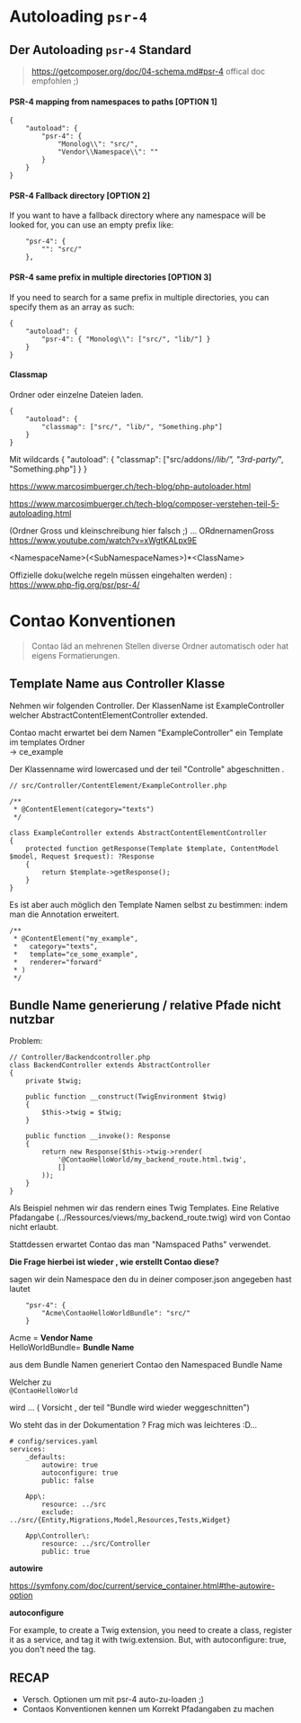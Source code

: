 # Autoloading ``psr-4``

## Der Autoloading `psr-4` Standard

> https://getcomposer.org/doc/04-schema.md#psr-4 offical doc empfohlen ;)



#### PSR-4 mapping from namespaces to paths [OPTION 1]

    {
        "autoload": {
            "psr-4": {
                "Monolog\\": "src/",
                "Vendor\\Namespace\\": ""
            }
        }
    }


#### PSR-4 Fallback directory [OPTION 2]


If you want to have a fallback directory where any namespace will be looked for, you can use an empty prefix like:

        "psr-4": {
            "": "src/"
        },

#### PSR-4 same prefix in multiple directories [OPTION 3]

If you need to search for a same prefix in multiple directories, you can specify them as an array as such:



    {
        "autoload": {
            "psr-4": { "Monolog\\": ["src/", "lib/"] }
        }
    }




#### Classmap

Ordner oder einzelne Dateien laden.

    {
        "autoload": {
            "classmap": ["src/", "lib/", "Something.php"]
        }
    }
    
Mit wildcards
    {
        "autoload": {
            "classmap": ["src/addons/*/lib/", "3rd-party/*", "Something.php"]
        }
    }


https://www.marcosimbuerger.ch/tech-blog/php-autoloader.html

https://www.marcosimbuerger.ch/tech-blog/composer-verstehen-teil-5-autoloading.html

(Ordner Gross und kleinschreibung hier falsch ;) ... ORdnernamenGross
https://www.youtube.com/watch?v=xWgtKALpx9E


\<NamespaceName>(\<SubNamespaceNames>)*\<ClassName>

Offizielle doku(welche regeln müssen eingehalten werden) : https://www.php-fig.org/psr/psr-4/


# Contao Konventionen

> Contao  läd an mehrenen  Stellen diverse Ordner automatisch
> oder hat eigens Formatierungen.

## Template Name aus Controller Klasse

Nehmen wir folgenden Controller.
Der KlassenName ist ExampleController 
welcher AbstractContentElementController extended.

Contao macht erwartet bei dem Namen "ExampleController" ein Template
im templates Ordner<br>
-> ce_example

Der Klassenname wird lowercased und der teil "Controlle" abgeschnitten
.

    // src/Controller/ContentElement/ExampleController.php

    /**
     * @ContentElement(category="texts")
     */

    class ExampleController extends AbstractContentElementController
    {
        protected function getResponse(Template $template, ContentModel $model, Request $request): ?Response
        {
            return $template->getResponse();
        }
    }



Es ist aber auch möglich den Template Namen selbst zu bestimmen:
indem man die Annotation erweitert.

    /**
     * @ContentElement("my_example",
     *   category="texts", 
     *   template="ce_some_example",
     *   renderer="forward"
     * )
     */

## Bundle Name generierung / relative Pfade nicht nutzbar

Problem:
    
    // Controller/Backendcontroller.php
    class BackendController extends AbstractController
    {
        private $twig;
        
        public function __construct(TwigEnvironment $twig)
        {
            $this->twig = $twig;
        }
    
        public function __invoke(): Response
        {
            return new Response($this->twig->render(
                '@ContaoHelloWorld/my_backend_route.html.twig',
                []
            ));
        }
    }

Als Beispiel nehmen wir das rendern eines Twig Templates.
Eine Relative Pfadangabe (../Ressources/views/my_backend_route.twig)
wird von Contao nicht erlaubt.

Stattdessen erwartet Contao das man "Namspaced Paths"
verwendet.

**Die Frage hierbei ist wieder , wie erstellt Contao diese?**

sagen wir dein Namespace den du in deiner 
composer.json angegeben hast lautet

        "psr-4": {
            "Acme\ContaoHelloWorldBundle": "src/"
        }

Acme = **Vendor Name** <br>
HelloWorldBundle= **Bundle Name**

aus dem Bundle Namen generiert Contao
den Namespaced Bundle Name

Welcher  zu <br>
`@ContaoHelloWorld`

wird ... ( Vorsicht , der teil "Bundle wird wieder weggeschnitten")

Wo steht das in der Dokumentation ? Frag mich was leichteres :D...


    # config/services.yaml
    services:
        _defaults:
            autowire: true
            autoconfigure: true
            public: false
    
        App\:
            resource: ../src
            exclude: ../src/{Entity,Migrations,Model,Resources,Tests,Widget}
        
        App\Controller\:
            resource: ../src/Controller
            public: true

**autowire**

https://symfony.com/doc/current/service_container.html#the-autowire-option


**autoconfigure**

For example, to create a Twig extension, you need to create a class, register it as a service, and tag it with twig.extension.
But, with autoconfigure: true, you don't need the tag. 

## RECAP

- Versch. Optionen um mit psr-4 auto-zu-loaden ;)
- Contaos Konventionen kennen um Korrekt Pfadangaben zu machen